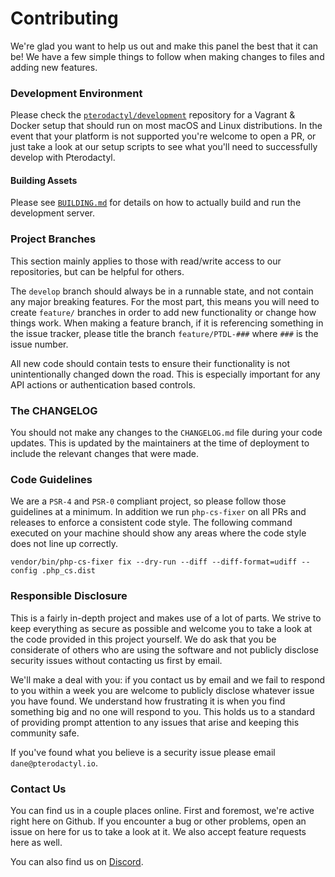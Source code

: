 # Contributing
We're glad you want to help us out and make this panel the best that it can be! We have a few simple things to follow
when making changes to files and adding new features.

### Development Environment
Please check the [`pterodactyl/development`](https://github.com/pterodactyl/development) repository for a Vagrant &
Docker setup that should run on most macOS and Linux distributions. In the event that your platform is not supported
you're welcome to open a PR, or just take a look at our setup scripts to see what you'll need to successfully develop
with Pterodactyl.

#### Building Assets
Please see [`BUILDING.md`](https://github.com/pterodactyl/panel/blob/develop/BUILDING.md) for details on how to actually
build and run the development server.

### Project Branches
This section mainly applies to those with read/write access to our repositories, but can be helpful for others.

The `develop` branch should always be in a runnable state, and not contain any major breaking features. For the most
part, this means you will need to create `feature/` branches in order to add new functionality or change how things
work. When making a feature branch, if it is referencing something in the issue tracker, please title the branch
`feature/PTDL-###` where `###` is the issue number.

All new code should contain tests to ensure their functionality is not unintentionally changed down the road. This
is especially important for any API actions or authentication based controls.

### The CHANGELOG
You should not make any changes to the `CHANGELOG.md` file during your code updates. This is updated by the maintainers
at the time of deployment to include the relevant changes that were made.

### Code Guidelines
We are a `PSR-4` and `PSR-0` compliant project, so please follow those guidelines at a minimum. In addition we run
`php-cs-fixer` on all PRs and releases to enforce a consistent code style. The following command executed on your machine
should show any areas where the code style does not line up correctly.

```
vendor/bin/php-cs-fixer fix --dry-run --diff --diff-format=udiff --config .php_cs.dist
```

### Responsible Disclosure
This is a fairly in-depth project and makes use of a lot of parts. We strive to keep everything as secure as possible
and welcome you to take a look at the code provided in this project yourself. We do ask that you be considerate of
others who are using the software and not publicly disclose security issues without contacting us first by email.

We'll make a deal with you: if you contact us by email and we fail to respond to you within a week you are welcome to
publicly disclose whatever issue you have found. We understand how frustrating it is when you find something big and
no one will respond to you. This holds us to a standard of providing prompt attention to any issues that arise and
keeping this community safe.

If you've found what you believe is a security issue please email `dane@pterodactyl.io`.

### Contact Us
You can find us in a couple places online. First and foremost, we're active right here on Github. If you encounter a
bug or other problems, open an issue on here for us to take a look at it. We also accept feature requests here as well.

You can also find us on [Discord](https://discord.gg/pterodactyl).
